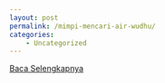```yaml
---
layout: post
permalink: /mimpi-mencari-air-wudhu/
categories:
    - Uncategorized
---
```


[Baca Selengkapnya](/03)